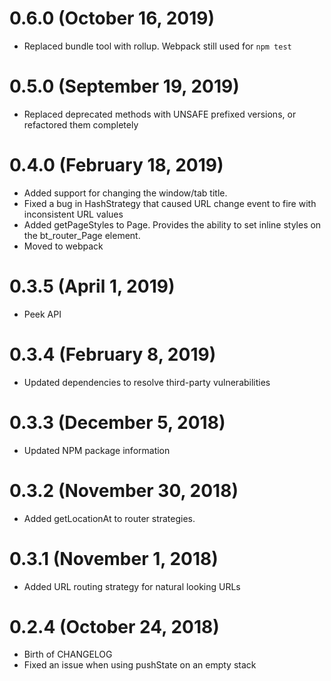 # 0.6.0 (October 16, 2019)
- Replaced bundle tool with rollup. Webpack still used for `npm test`

# 0.5.0 (September 19, 2019)
- Replaced deprecated methods with UNSAFE prefixed versions, or refactored them completely

# 0.4.0 (February 18, 2019)
- Added support for changing the window/tab title.
- Fixed a bug in HashStrategy that caused URL change event to fire with inconsistent URL values
- Added getPageStyles to Page. Provides the ability to set inline styles on the bt_router_Page element.
- Moved to webpack

# 0.3.5 (April 1, 2019)
- Peek API

# 0.3.4 (February 8, 2019)
- Updated dependencies to resolve third-party vulnerabilities

# 0.3.3 (December 5, 2018)
- Updated NPM package information

# 0.3.2 (November 30, 2018)
- Added getLocationAt to router strategies.

# 0.3.1 (November 1, 2018)
- Added URL routing strategy for natural looking URLs

# 0.2.4 (October 24, 2018)
- Birth of CHANGELOG
- Fixed an issue when using pushState on an empty stack
